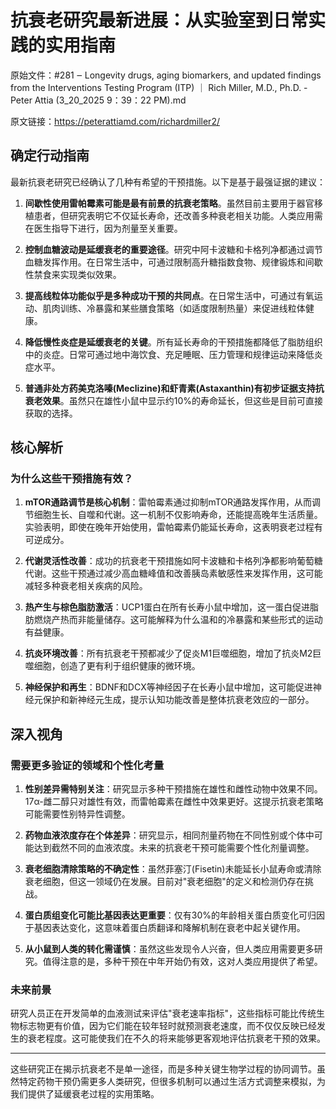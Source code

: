 # 抗衰老研究最新进展：从实验室到日常实践的实用指南

原始文件：#281 ‒ Longevity drugs, aging biomarkers, and updated findings from the Interventions Testing Program (ITP) ｜ Rich Miller, M.D., Ph.D. - Peter Attia (3_20_2025 9：39：22 PM).md

原文链接：https://peterattiamd.com/richardmiller2/

## 确定行动指南

最新抗衰老研究已经确认了几种有希望的干预措施。以下是基于最强证据的建议：

1. **间歇性使用雷帕霉素可能是最有前景的抗衰老策略**。虽然目前主要用于器官移植患者，但研究表明它不仅延长寿命，还改善多种衰老相关功能。人类应用需在医生指导下进行，因为剂量至关重要。

2. **控制血糖波动是延缓衰老的重要途径**。研究中阿卡波糖和卡格列净都通过调节血糖发挥作用。在日常生活中，可通过限制高升糖指数食物、规律锻炼和间歇性禁食来实现类似效果。

3. **提高线粒体功能似乎是多种成功干预的共同点**。在日常生活中，可通过有氧运动、肌肉训练、冷暴露和某些膳食策略（如适度限制热量）来促进线粒体健康。

4. **降低慢性炎症是延缓衰老的关键**。所有延长寿命的干预措施都降低了脂肪组织中的炎症。日常可通过地中海饮食、充足睡眠、压力管理和规律运动来降低炎症水平。

5. **普通非处方药美克洛嗪(Meclizine)和虾青素(Astaxanthin)有初步证据支持抗衰老效果**。虽然只在雄性小鼠中显示约10%的寿命延长，但这些是目前可直接获取的选择。

## 核心解析

### 为什么这些干预措施有效？

1. **mTOR通路调节是核心机制**：雷帕霉素通过抑制mTOR通路发挥作用，从而调节细胞生长、自噬和代谢。这一机制不仅影响寿命，还能提高晚年生活质量。实验表明，即使在晚年开始使用，雷帕霉素仍能延长寿命，这表明衰老过程有可逆成分。

2. **代谢灵活性改善**：成功的抗衰老干预措施如阿卡波糖和卡格列净都影响葡萄糖代谢。这些干预通过减少高血糖峰值和改善胰岛素敏感性来发挥作用，这可能减轻多种衰老相关疾病的风险。

3. **热产生与棕色脂肪激活**：UCP1蛋白在所有长寿小鼠中增加，这一蛋白促进脂肪燃烧产热而非能量储存。这可能解释为什么温和的冷暴露和某些形式的运动有益健康。

4. **抗炎环境改善**：所有抗衰老干预都减少了促炎M1巨噬细胞，增加了抗炎M2巨噬细胞，创造了更有利于组织健康的微环境。

5. **神经保护和再生**：BDNF和DCX等神经因子在长寿小鼠中增加，这可能促进神经元保护和新神经元生成，提示认知功能改善是整体抗衰老效应的一部分。

## 深入视角

### 需要更多验证的领域和个性化考量

1. **性别差异需特别关注**：研究显示多种干预措施在雄性和雌性动物中效果不同。17α-雌二醇只对雄性有效，而雷帕霉素在雌性中效果更好。这提示抗衰老策略可能需要性别特异性调整。

2. **药物血液浓度存在个体差异**：研究显示，相同剂量药物在不同性别或个体中可能达到截然不同的血液浓度。未来的抗衰老干预可能需要个性化剂量调整。

3. **衰老细胞清除策略的不确定性**：虽然菲塞汀(Fisetin)未能延长小鼠寿命或清除衰老细胞，但这一领域仍在发展。目前对"衰老细胞"的定义和检测仍存在挑战。

4. **蛋白质组变化可能比基因表达更重要**：仅有30%的年龄相关蛋白质变化可归因于基因表达变化，这意味着蛋白质翻译和降解机制在衰老中起关键作用。

5. **从小鼠到人类的转化需谨慎**：虽然这些发现令人兴奋，但人类应用需要更多研究。值得注意的是，多种干预在中年开始仍有效，这对人类应用提供了希望。

### 未来前景

研究人员正在开发简单的血液测试来评估"衰老速率指标"，这些指标可能比传统生物标志物更有价值，因为它们能在较年轻时就预测衰老速度，而不仅仅反映已经发生的衰老程度。这可能使我们在不久的将来能够更客观地评估抗衰老干预的效果。

---

这些研究正在揭示抗衰老不是单一途径，而是多种关键生物学过程的协同调节。虽然特定药物干预仍需更多人类研究，但很多机制可以通过生活方式调整来模拟，为我们提供了延缓衰老过程的实用策略。
